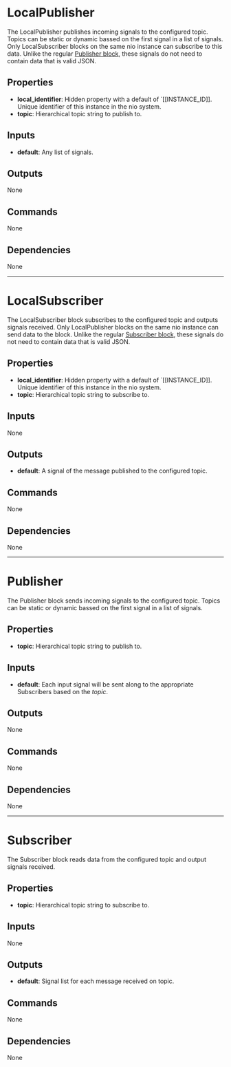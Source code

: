 LocalPublisher
==============
The LocalPublisher publishes incoming signals to the configured topic. Topics can be static or dynamic bassed on the first signal in a list of signals. Only LocalSubscriber blocks on the same nio instance can subscribe to this data. Unlike the regular [Publisher block](https://blocks.n.io/Publisher), these signals do not need to contain data that is valid JSON.

Properties
----------
- **local_identifier**: Hidden property with a default of `[[INSTANCE_ID]]. Unique identifier of this instance in the nio system.
- **topic**: Hierarchical topic string to publish to.

Inputs
------
- **default**: Any list of signals.

Outputs
-------
None

Commands
--------
None

Dependencies
------------
None

***

LocalSubscriber
===============
The LocalSubscriber block subscribes to the configured topic and outputs signals received. Only LocalPublisher blocks on the same nio instance can send data to the block. Unlike the regular [Subscriber block](https://blocks.n.io/Subscriber), these signals do not need to contain data that is valid JSON.

Properties
----------
- **local_identifier**: Hidden property with a default of `[[INSTANCE_ID]]. Unique identifier of this instance in the nio system.
- **topic**: Hierarchical topic string to subscribe to.

Inputs
------
None

Outputs
-------
- **default**: A signal of the message published to the configured topic.

Commands
--------
None

Dependencies
------------
None

***

Publisher
=========
The Publisher block sends incoming signals to the configured topic. Topics can be static or dynamic bassed on the first signal in a list of signals.

Properties
----------
- **topic**: Hierarchical topic string to publish to.

Inputs
------
- **default**: Each input signal will be sent along to the appropriate Subscribers based on the *topic*.

Outputs
-------
None

Commands
--------
None

Dependencies
------------
None

***

Subscriber
==========
The Subscriber block reads data from the configured topic and output signals received.

Properties
----------
- **topic**: Hierarchical topic string to subscribe to.

Inputs
------
None

Outputs
-------
- **default**: Signal list for each message received on topic.

Commands
--------
None

Dependencies
------------
None

